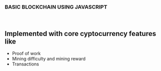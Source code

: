 ### BASIC BLOCKCHAIN USING JAVASCRIPT
<br />

## Implemented with core cyptocurrency features like
- Proof of work
- Mining difficulty and mining reward
- Transactions

